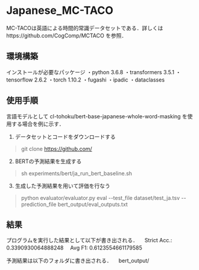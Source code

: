 # Japanese_MC-TACO
MC-TACOは英語による時間的常識データセットである．詳しくはhttps://github.com/CogComp/MCTACO を参照．

## 環境構築
インストールが必要なパッケージ
・python 3.6.8
・transformers 3.5.1
・tensorflow 2.6.2
・torch 1.10.2
・fugashi
・ipadic
・dataclasses

## 使用手順
言語モデルとして cl-tohoku/bert-base-japanese-whole-word-masking を使用する場合を例に示す．

1. データセットとコードをダウンロードする 
 > git clone https://github.com/
2. BERTの予測結果を生成する
 > sh experiments/bert/ja\_run\_bert\_baseline.sh
3. 生成した予測結果を用いて評価を行なう 
 > python evaluator/evaluator.py eval --test\_file dataset/test\_ja.tsv --prediction\_file bert\_output/eval\_outputs.txt


## 結果
プログラムを実行した結果として以下が書き出される．
　Strict Acc.: 0.3390930064888248 
　Avg F1: 0.6123554661179585 
 
予測結果は以下のフォルダに書き出される．
　bert\_output/ 
